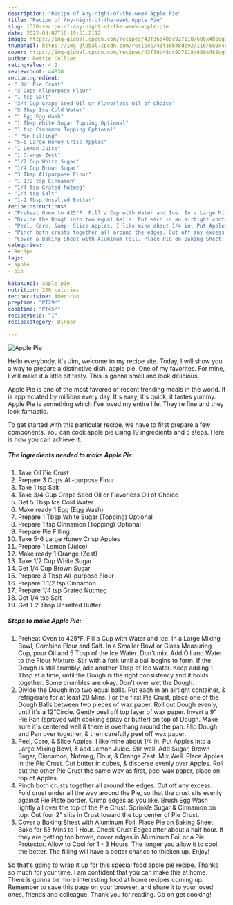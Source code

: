 ```yaml
---
description: "Recipe of Any-night-of-the-week Apple Pie"
title: "Recipe of Any-night-of-the-week Apple Pie"
slug: 1320-recipe-of-any-night-of-the-week-apple-pie
date: 2022-03-07T10:19:51.211Z
image: https://img-global.cpcdn.com/recipes/43f36b48dc927118/680x482cq70/apple-pie-recipe-main-photo.jpg
thumbnail: https://img-global.cpcdn.com/recipes/43f36b48dc927118/680x482cq70/apple-pie-recipe-main-photo.jpg
cover: https://img-global.cpcdn.com/recipes/43f36b48dc927118/680x482cq70/apple-pie-recipe-main-photo.jpg
author: Bettie Collier
ratingvalue: 4.2
reviewcount: 44830
recipeingredient:
- " Oil Pie Crust"
- "3 Cups Allpurpose Flour"
- "1 tsp Salt"
- "3/4 Cup Grape Seed Oil or Flavorless Oil of Choice"
- "5 Tbsp Ice Cold Water"
- "1 Egg Egg Wash"
- "1 Tbsp White Sugar Topping Optional"
- "1 tsp Cinnamon Topping Optional"
- " Pie Filling"
- "5-6 Large Honey Crisp Apples"
- "1 Lemon Juice"
- "1 Orange Zest"
- "1/2 Cup White Sugar"
- "1/4 Cup Brown Sugar"
- "3 Tbsp Allpurpose Flour"
- "1 1/2 tsp Cinnamon"
- "1/4 tsp Grated Nutmeg"
- "1/4 tsp Salt"
- "1-2 Tbsp Unsalted Butter"
recipeinstructions:
- "Preheat Oven to 425°F. Fill a Cup with Water and Ice. In a Large Mixing Bowl, Combine Flour and Salt. In a Smaller Bowl or Glass Measuring Cup, pour Oil and 5 Tbsp of the Ice Water. Don&#39;t mix. Add Oil and Water to the Flour Mixture. Stir with a fork until a ball begins to form. If the Dough is still crumbly, add another Tbsp of Ice Water. Keep adding 1 Tbsp at a time, until the Dough is the right consistency and it holds together. Some crumbles are okay. Don&#39;t over wet the Dough."
- "Divide the Dough into two equal balls. Put each in an airtight container, &amp; refrigerate for at least 20 Mins. For the first Pie Crust, place one of the Dough Balls between two pieces of wax paper. Roll out Dough evenly, until it&#39;s a 12&#34;Circle. Gently peel off top layer of wax paper. Invert a 9&#34; Pie Pan (sprayed with cooking spray or butter) on top of Dough. Make sure it&#39;s centered well &amp; there is overhang around the pan. Flip Dough and Pan over together, &amp; then carefully peel off wax paper."
- "Peel, Core, &amp; Slice Apples. I like mine about 1/4 in. Put Apples into a Large Mixing Bowl, &amp; add Lemon Juice. Stir well. Add Sugar, Brown Sugar, Cinnamon, Nutmeg, Flour, &amp; Orange Zest. Mix Well. Place Apples in the Pie Crust. Cut butter in cubes, &amp; disperse evenly over Apples. Roll out the other Pie Crust the same way as first, peel wax paper, place on top of Apples."
- "Pinch both crusts together all around the edges. Cut off any excess. Fold crust under all the way around the Pie, so that the crust sits evenly against Pie Plate border. Crimp edges as you like. Brush Egg Wash lightly all over the top of the Pie Crust. Sprinkle Sugar &amp; Cinnamon on top. Cut four 2&#34; slits in Crust toward the top center of Pie Crust."
- "Cover a Baking Sheet with Aluminum Foil. Place Pie on Baking Sheet. Bake for 55 Mins to 1 Hour. Check Crust Edges after about a half hour. If they are getting too brown, cover edges in Aluminum Foil or a Pie Protector. Allow to Cool for 1 - 3 Hours. The longer you allow it to cool, the better. The filling will have a better chance to thicken up. Enjoy!"
categories:
- Recipe
tags:
- apple
- pie

katakunci: apple pie 
nutrition: 200 calories
recipecuisine: American
preptime: "PT29M"
cooktime: "PT45M"
recipeyield: "1"
recipecategory: Dinner

---
```



![Apple Pie](https://img-global.cpcdn.com/recipes/43f36b48dc927118/680x482cq70/apple-pie-recipe-main-photo.jpg)

Hello everybody, it's Jim, welcome to my recipe site. Today, I will show you a way to prepare a distinctive dish, apple pie. One of my favorites. For mine, I will make it a little bit tasty. This is gonna smell and look delicious.



Apple Pie is one of the most favored of recent trending meals in the world. It is appreciated by millions every day. It's easy, it's quick, it tastes yummy. Apple Pie is something which I've loved my entire life. They're fine and they look fantastic.


To get started with this particular recipe, we have to first prepare a few components. You can cook apple pie using 19 ingredients and 5 steps. Here is how you can achieve it.

<!--inarticleads1-->

##### The ingredients needed to make Apple Pie:

1. Take  Oil Pie Crust
1. Prepare 3 Cups All-purpose Flour
1. Take 1 tsp Salt
1. Take 3/4 Cup Grape Seed Oil or Flavorless Oil of Choice
1. Get 5 Tbsp Ice Cold Water
1. Make ready 1 Egg (Egg Wash)
1. Prepare 1 Tbsp White Sugar (Topping) Optional
1. Prepare 1 tsp Cinnamon (Topping) Optional
1. Prepare  Pie Filling
1. Take 5-6 Large Honey Crisp Apples
1. Prepare 1 Lemon (Juice)
1. Make ready 1 Orange (Zest)
1. Take 1/2 Cup White Sugar
1. Get 1/4 Cup Brown Sugar
1. Prepare 3 Tbsp All-purpose Flour
1. Prepare 1 1/2 tsp Cinnamon
1. Prepare 1/4 tsp Grated Nutmeg
1. Get 1/4 tsp Salt
1. Get 1-2 Tbsp Unsalted Butter




<!--inarticleads2-->

##### Steps to make Apple Pie:

1. Preheat Oven to 425°F. Fill a Cup with Water and Ice. In a Large Mixing Bowl, Combine Flour and Salt. In a Smaller Bowl or Glass Measuring Cup, pour Oil and 5 Tbsp of the Ice Water. Don&#39;t mix. Add Oil and Water to the Flour Mixture. Stir with a fork until a ball begins to form. If the Dough is still crumbly, add another Tbsp of Ice Water. Keep adding 1 Tbsp at a time, until the Dough is the right consistency and it holds together. Some crumbles are okay. Don&#39;t over wet the Dough.
1. Divide the Dough into two equal balls. Put each in an airtight container, &amp; refrigerate for at least 20 Mins. For the first Pie Crust, place one of the Dough Balls between two pieces of wax paper. Roll out Dough evenly, until it&#39;s a 12&#34;Circle. Gently peel off top layer of wax paper. Invert a 9&#34; Pie Pan (sprayed with cooking spray or butter) on top of Dough. Make sure it&#39;s centered well &amp; there is overhang around the pan. Flip Dough and Pan over together, &amp; then carefully peel off wax paper.
1. Peel, Core, &amp; Slice Apples. I like mine about 1/4 in. Put Apples into a Large Mixing Bowl, &amp; add Lemon Juice. Stir well. Add Sugar, Brown Sugar, Cinnamon, Nutmeg, Flour, &amp; Orange Zest. Mix Well. Place Apples in the Pie Crust. Cut butter in cubes, &amp; disperse evenly over Apples. Roll out the other Pie Crust the same way as first, peel wax paper, place on top of Apples.
1. Pinch both crusts together all around the edges. Cut off any excess. Fold crust under all the way around the Pie, so that the crust sits evenly against Pie Plate border. Crimp edges as you like. Brush Egg Wash lightly all over the top of the Pie Crust. Sprinkle Sugar &amp; Cinnamon on top. Cut four 2&#34; slits in Crust toward the top center of Pie Crust.
1. Cover a Baking Sheet with Aluminum Foil. Place Pie on Baking Sheet. Bake for 55 Mins to 1 Hour. Check Crust Edges after about a half hour. If they are getting too brown, cover edges in Aluminum Foil or a Pie Protector. Allow to Cool for 1 - 3 Hours. The longer you allow it to cool, the better. The filling will have a better chance to thicken up. Enjoy!




So that's going to wrap it up for this special food apple pie recipe. Thanks so much for your time. I am confident that you can make this at home. There is gonna be more interesting food at home recipes coming up. Remember to save this page on your browser, and share it to your loved ones, friends and colleague. Thank you for reading. Go on get cooking!
